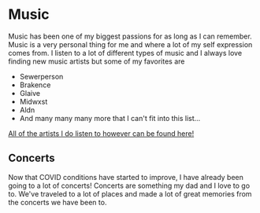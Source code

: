 # Music
Music has been one of my biggest passions for as long as I can remember. Music is a very personal thing for me and where a lot of my self expression comes from. I listen to a lot of different types of music and I always love finding new music artists but some of my favorites are
 - Sewerperson
 - Brakence
 - Glaive
 - Midwxst
 - Aldn
 - And many many many more that I can't fit into this list...
 
[All of the artists I do listen to however can be found here!](https://www.last.fm/user/madirgrs)
 
## Concerts
Now that COVID conditions have started to improve, I have already been going to a lot of concerts! Concerts are something my dad and I love to go to. We've traveled to a lot of places and made a lot of great memories from the concerts we have been to.

